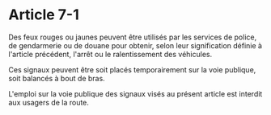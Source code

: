 # Article 7-1

Des feux rouges ou jaunes peuvent être utilisés par les services de police, de gendarmerie ou de douane pour obtenir, selon leur signification définie à l'article précédent, l'arrêt ou le ralentissement des véhicules.

Ces signaux peuvent être soit placés temporairement sur la voie publique, soit balancés à bout de bras.

L'emploi sur la voie publique des signaux visés au présent article est interdit aux usagers de la route.
